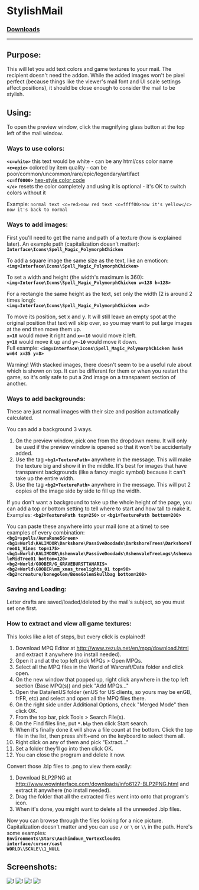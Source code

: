 # StylishMail

### [Downloads](https://github.com/Shanghi/StylishMail/releases)

***

## Purpose:
This will let you add text colors and game textures to your mail. The recipient doesn't need the addon. While the added images won't be pixel perfect (because things like the viewer's mail font and UI scale settings affect positions), it should be close enough to consider the mail to be stylish.

## Using:
To open the preview window, click the magnifying glass button at the top left of the mail window.

### Ways to use colors:
**`<c=white>`** this text would be white - can be any html/css color name
<br/>**`<c=epic>`** colored by item quality - can be poor/common/uncommon/rare/epic/legendary/artifact
<br/>**`<c=ff0000>`** [hex-style color code](http://www.rapidtables.com/web/color/color-picker.htm)
<br/>**`</c>`** resets the color completely and using it is optional - it's OK to switch colors without it

Example: `normal text <c=red>now red text <c=ffff00>now it's yellow</c> now it's back to normal`

### Ways to add images:
First you'll need to get the name and path of a texture (how is explained later). An example path (capitalization doesn't matter): **`Interface\Icons\Spell_Magic_PolymorphChicken`**

To add a square image the same size as the text, like an emoticon:
<br/>**`<img=Interface\Icons\Spell_Magic_PolymorphChicken>`**

To set a width and height (the width's maximum is 360):
<br/>**`<img=Interface\Icons\Spell_Magic_PolymorphChicken w=128 h=128>`**

For a rectangle the same height as the text, set only the width (2 is around 2 times long):
<br/>**`<img=Interface\Icons\Spell_Magic_PolymorphChicken w=2>`**

To move its position, set x and y. It will still leave an empty spot at the original position that text will skip over, so you may want to put large images at the end then move them up.
<br/>**`x=10`** would move it right and **`x=-10`** would move it left.
<br/>**`y=10`** would move it up and **`y=-10`** would move it down.
<br/>Full example: **`<img=Interface\Icons\Spell_Magic_PolymorphChicken h=64 w=64 x=35 y=8>`**

Warning! With stacked images, there doesn't seem to be a useful rule about which is shown on top. It can be different for them or when you restart the game, so it's only safe to put a 2nd image on a transparent section of another.

### Ways to add backgrounds:
These are just normal images with their size and position automatically calculated.

You can add a background 3 ways.
1. On the preview window, pick one from the dropdown menu. It will only be used if the preview window is opened so that it won't be accidentally added.
2. Use the tag **`<bg1=TexturePath>`** anywhere in the message. This will make the texture big and show it in the middle. It's best for images that have transparent backgrounds (like a fancy magic symbol) because it can't take up the entire width.
3. Use the tag **`<bg2=TexturePath>`** anywhere in the message. This will put 2 copies of the image side by side to fill up the width.

If you don't want a background to take up the whole height of the page, you can add a top or bottom setting to tell where to start and how tall to make it.
<br/>Examples: **`<bg2=TexturePath top=250>`** or **`<bg1=TexturePath bottom=200>`**

You can paste these anywhere into your mail (one at a time) to see examples of every combination:
<br/>**`<bg1=spells/AuraRune5Green>`**
<br/>**`<bg1=World\KALIMDOR\Darkshore\PassiveDoodads\DarkshoreTrees\DarkshoreTree01_Vines top=175>`**
<br/>**`<bg1=World\KALIMDOR\Ashenvale\PassiveDoodads\AshenvaleTreeLogs\AshenvaleMidTree01 bottom=120>`**
<br/>**`<bg2=World/GOOBER/G_GRAVEBURSTTANARIS>`**
<br/>**`<bg2=World\GOOBER\mm_xmas_treelights_01 top=90>`**
<br/>**`<bg2=creature/bonegolem/BoneGolemSkullbag bottom=200>`**

### Saving and Loading:
Letter drafts are saved/loaded/deleted by the mail's subject, so you must set one first.

### How to extract and view all game textures:
This looks like a lot of steps, but every click is explained!
1. Download MPQ Editor at http://www.zezula.net/en/mpq/download.html and extract it anywhere (no install needed).
2. Open it and at the top left pick MPQs > Open MPQs.
3. Select all the MPQ files in the World of Warcraft/Data folder and click open.
4. On the new window that popped up, right click anywhere in the top left section (Base MPQ(s)) and pick "Add MPQs..."
5. Open the Data/enUS folder (enUS for US clients, so yours may be enGB, frFR, etc) and select and open all the MPQ files there.
6. On the right side under Additional Options, check "Merged Mode" then click OK.
7. From the top bar, pick Tools > Search File(s).
8. On the Find files line, put **`*.blp`** then click Start search.
9. When it's finally done it will show a file count at the bottom. Click the top file in the list, then press shift+end on the keyboard to select them all.
10. Right click on any of them and pick "Extract..."
11. Set a folder they'll go into then click OK.
12. You can close the program and delete it now.

Convert those .blp files to .png to view them easily:
1. Download BLP2PNG at http://www.wowinterface.com/downloads/info6127-BLP2PNG.html and extract it anywhere (no install needed).
2. Drag the folder that all the extracted files went into onto that program's icon.
3. When it's done, you might want to delete all the unneeded .blp files.

Now you can browse through the files looking for a nice picture. Capitalization doesn't matter and you can use **`/`** or **`\`** or **`\\`** in the path. Here's some examples:
<br/>**`Environments\Stars\Auchindoun_VortexCloud01`**
<br/>**`interface/cursor/cast`**
<br/>**`WORLD\\SCALE\\1_NULL`**

## Screenshots:
![!](https://i.imgur.com/ykGKIDe.jpg)
![!](https://i.imgur.com/PPaIKtC.jpg)
![!](https://i.imgur.com/2OpJ67M.jpg)
![!](https://i.imgur.com/zYbRTDN.jpg)
